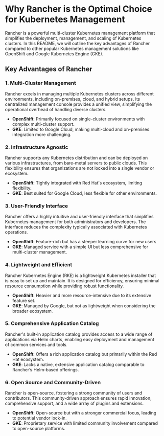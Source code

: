 # Why Rancher is the Optimal Choice for Kubernetes Management
Rancher is a powerful multi-cluster Kubernetes management platform that simplifies the deployment, management, and scaling of Kubernetes clusters. In this README, we will outline the key advantages of Rancher compared to other popular Kubernetes management solutions like OpenShift and Google Kubernetes Engine (GKE).

## Key Advantages of Rancher

### 1. Multi-Cluster Management

Rancher excels in managing multiple Kubernetes clusters across different environments, including on-premises, cloud, and hybrid setups. Its centralized management console provides a unified view, simplifying the operational overhead of handling diverse clusters.

- **OpenShift**: Primarily focused on single-cluster environments with complex multi-cluster support.
- **GKE**: Limited to Google Cloud, making multi-cloud and on-premises integration more challenging.

### 2. Infrastructure Agnostic

Rancher supports any Kubernetes distribution and can be deployed on various infrastructures, from bare-metal servers to public clouds. This flexibility ensures that organizations are not locked into a single vendor or ecosystem.

- **OpenShift**: Tightly integrated with Red Hat's ecosystem, limiting flexibility.
- **GKE**: Best suited for Google Cloud, less flexible for other environments.

### 3. User-Friendly Interface

Rancher offers a highly intuitive and user-friendly interface that simplifies Kubernetes management for both administrators and developers. The interface reduces the complexity typically associated with Kubernetes operations.

- **OpenShift**: Feature-rich but has a steeper learning curve for new users.
- **GKE**: Managed service with a simple UI but less comprehensive for multi-cluster management.

### 4. Lightweight and Efficient

Rancher Kubernetes Engine (RKE) is a lightweight Kubernetes installer that is easy to set up and maintain. It is designed for efficiency, ensuring minimal resource consumption while providing robust functionality.

- **OpenShift**: Heavier and more resource-intensive due to its extensive feature set.
- **GKE**: Managed by Google, but not as lightweight when considering the broader ecosystem.

### 5. Comprehensive Application Catalog

Rancher's built-in application catalog provides access to a wide range of applications via Helm charts, enabling easy deployment and management of common services and tools.

- **OpenShift**: Offers a rich application catalog but primarily within the Red Hat ecosystem.
- **GKE**: Lacks a native, extensive application catalog comparable to Rancher’s Helm-based offerings.

### 6. Open Source and Community-Driven

Rancher is open-source, fostering a strong community of users and contributors. This community-driven approach ensures rapid innovation, comprehensive support, and a wide array of plugins and extensions.

- **OpenShift**: Open-source but with a stronger commercial focus, leading to potential vendor lock-in.
- **GKE**: Proprietary service with limited community involvement compared to open-source platforms.